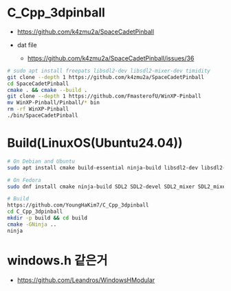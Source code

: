 # C_Cpp_3dpinball

- https://github.com/k4zmu2a/SpaceCadetPinball

- dat file
  - https://github.com/k4zmu2a/SpaceCadetPinball/issues/36

```bash
# sudo apt install freepats libsdl2-dev libsdl2-mixer-dev timidity
git clone --depth 1 https://github.com/k4zmu2a/SpaceCadetPinball
cd SpaceCadetPinball
cmake . && cmake --build .
git clone --depth 1 https://github.com/FmasterofU/WinXP-Pinball
mv WinXP-Pinball/Pinball/* bin
rm -rf WinXP-Pinball
./bin/SpaceCadetPinball
```

# Build(LinuxOS(Ubuntu24.04))

```bash
# On Debian and Ubuntu
sudo apt install cmake build-essential ninja-build libsdl2-dev libsdl2-mixer-dev libsdl2-mixer-2.0-0 libsdl2-2.0-0 fluidsynth

# On Fedora
sudo dnf install cmake ninja-build SDL2 SDL2-devel SDL2_mixer SDL2_mixer-devel fluidsynth fluidsynth-libs mscore-fonts g++

# Build
https://github.com/YoungHaKim7/C_Cpp_3dpinball
cd C_Cpp_3dpinball
mkdir -p build && cd build
cmake -GNinja ..
ninja
```

# windows.h 같은거
- https://github.com/Leandros/WindowsHModular

